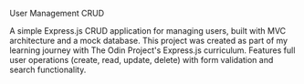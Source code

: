 User Management CRUD

A simple Express.js CRUD application for managing users, built with MVC architecture and a mock database. This project was created as part of my learning journey with The Odin Project's Express.js curriculum. Features full user operations (create, read, update, delete) with form validation and search functionality.
